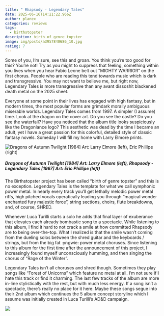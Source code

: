 ```yaml
---
title: " Rhapsody - Legendary Tales"
date: 2025-06-16T14:21:22.966Z
author: planex
categories: reviews
tags:
  - birthstopster
description: birth of genre topster
image: img/posts/a3957840686_10.jpg
rating: 7
---
```

Some of you, I’m sure, see this and groan. You think you’re too good for this? You’re not! Try as you might to suppress that feeling, something within you lives when you hear Fabio Leone belt out “MIGHTY WARRIOR” on the first chorus. People who are reading this tend towards music which is dark and transgressive. You may not want to believe me, but right now, Legendary Tales is more transgressive than any avant dissoshit blackened death metal on the 2025 sheet. 

Everyone at some point in their lives has engaged with high fantasy, but in modern times, the most popular forms are grimdark morally ambiguous miserable worlds. Legendary Tales comes from 1997. A simpler (I assume) time. Look at the dragon on the cover art. Do you see the castle? Do you see the waterfall? Have you noticed that the album title looks suspiciously like the Dragonlance logo? This aesthetic was dead by the time I became an adult, yet I have a great passion for this colorful, detailed style of classic fantasy novels. Someday I will fill my home with Larry Elmore prints. 

![Dragons of Autumn Twilight [1984] Art: Larry Elmore (left), Eric Phillipe (right) ](img/posts/capture-d’écran-2025-06-16-101820.jpg "Dragons of Autumn Twilight [1984] Art: Larry Elmore (left), Eric Phillipe (right) ")

##### *Dragons of Autumn Twilight \[1984] Art: Larry Elmore (left), Rhapsody - Legendary Tales \[1997] Art: Eric Phillipe (left)*

The Birthstopster project has been called “birth of genre topster” and this is no exception. Legendary Tales is the template for what we call symphonic power metal. In nearly every track you’ll get lethally melodic power metal riffs, high pitched vocals operatically leading you through “magical wonder enchanted fury majestic force”, string sections, choirs, flute breakdowns, and, of course, SHRED. 

Whenever Luca Turilli starts a solo he adds that final layer of exuberance that elevates each already bombastic song to a spectacle. While listening to this album, I find it hard to not crack a smile at how committed Rhapsody are to being over-the-top. What I realized is that the smile wasn’t coming from the dueling solos between the shred guitar and the keyboards / strings, but from the big fat :yngwie: power metal choruses. Since listening to this album for the first time after the announcement of this project, I increasingly found myself unconsciously humming, and then singing the chorus of “Rage of the Winter”. 

Legendary Tales isn’t all choruses and shred though. Sometimes they play songs like “Forest of Unicorns” which feature no metal at all. I’m not sure if I hate this track or find it charming. The last few tracks of the album are more in-line stylistically with the rest, but with much less energy. If a song isn’t a spectacle, there’s really no place for it here. Maybe these songs segue into their 2nd album which continues the 5 album concept storyline which I assume was initially created in Luca Turilli’s AD&D campaign. 

![](img/posts/rhapsody-the-bnad.webp)